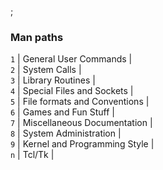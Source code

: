 ;

### Man paths

`1` | General User Commands |  
`2` | System Calls |  
`3` | Library Routines |  
`4` | Special Files and Sockets |  
`5` | File formats and Conventions |  
`6` | Games and Fun Stuff |  
`7` | Miscellaneous Documentation |  
`8` | System Administration |  
`9` | Kernel and Programming Style |  
`n` | Tcl/Tk |
